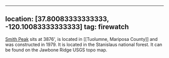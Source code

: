 
---
location: [37.80083333333333, -120.10083333333333]
tag: firewatch
---

[Smith Peak](http://www.peakbagging.com/CALookoutPhotos/SmithPk.html) sits at 3876', is located in [[Tuolumne, Mariposa County]] and was constructed in 1979. It is located in the Stanislaus national forest. It can be found on the Jawbone Ridge USGS topo map.
